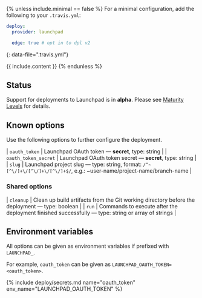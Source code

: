 {% unless include.minimal == false %}
For a minimal configuration, add the following to your `.travis.yml`:

```yaml
deploy:
  provider: launchpad

  edge: true # opt in to dpl v2
```
{: data-file=".travis.yml"}



{{ include.content }}
{% endunless %}

## Status

Support for deployments to Launchpad is in **alpha**. Please see [Maturity Levels](/user/deployment-v2/#maturity-levels) for details.
## Known options

Use the following options to further configure the deployment.

| `oauth_token` | Launchpad OAuth token &mdash; **secret**, type: string |
| `oauth_token_secret` | Launchpad OAuth token secret &mdash; **secret**, type: string |
| `slug` | Launchpad project slug &mdash; type: string, format: `/^~[^\/]+\/[^\/]+\/[^\/]+$/`, e.g.: ~user-name/project-name/branch-name |

### Shared options

| `cleanup` | Clean up build artifacts from the Git working directory before the deployment &mdash; type: boolean |
| `run` | Commands to execute after the deployment finished successfully &mdash; type: string or array of strings |

## Environment variables

All options can be given as environment variables if prefixed with `LAUNCHPAD_`.

For example, `oauth_token` can be given as `LAUNCHPAD_OAUTH_TOKEN=<oauth_token>`.

{% include deploy/secrets.md name="oauth_token" env_name="LAUNCHPAD_OAUTH_TOKEN" %}